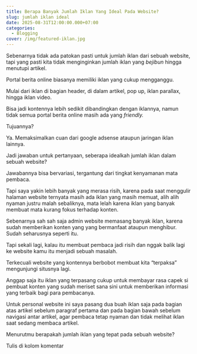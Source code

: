 ```yaml
---
title: Berapa Banyak Jumlah Iklan Yang Ideal Pada Website?
slug: jumlah iklan ideal
date: 2025-08-31T12:00:00.000+07:00
categories:
  - Blogging
cover: /img/featured-iklan.jpg
---
```

Sebenarnya tidak ada patokan pasti untuk jumlah iklan dari sebuah website, tapi yang pasti kita tidak menginginkan jumlah iklan yang _bejibun_ hingga menutupi artikel.


Portal berita online biasanya memiliki iklan yang cukup mengganggu.


Mulai dari iklan di bagian header, di dalam artikel, pop up, iklan parallax, hingga iklan video.


Bisa jadi kontennya lebih sedikit dibandingkan dengan iklannya, namun tidak semua portal berita online masih ada yang _friendly._


Tujuannya?


Ya. Memaksimalkan cuan dari google adsense ataupun jaringan iklan lainnya.


Jadi jawaban untuk pertanyaan, seberapa idealkah jumlah iklan dalam sebuah website?


Jawabannya bisa bervariasi, tergantung dari tingkat kenyamanan mata pembaca.


Tapi saya yakin lebih banyak yang merasa risih, karena pada saat menggulir halaman website ternyata masih ada iklan yang masih memuat, alih alih nyaman justru malah sebaliknya, mata lelah karena iklan yang banyak membuat mata kurang fokus terhadap konten.


Sebenarnya sah sah saja admin website memasang banyak iklan, karena sudah memberikan konten yang yang bermanfaat ataupun menghibur. Sudah seharusnya seperti itu.


Tapi sekali lagi, kalau itu membuat pembaca jadi risih dan nggak balik lagi ke website kamu itu menjadi sebuah masalah.


Terkecuali website yang kontennya berbobot membuat kita “terpaksa” mengunjungi situsnya lagi.


Anggap saja itu iklan yang terpasang cukup untuk membayar rasa capek si pembuat konten yang sudah meriset sana sini untuk memberikan informasi yang terbaik bagi para pembacanya.


Untuk personal website ini saya pasang dua buah iklan saja pada bagian atas artikel sebelum paragraf pertama dan pada bagian bawah sebelum navigasi antar artikel, agar pembaca tetap nyaman dan tidak melihat iklan saat sedang membaca artikel.


Menurutmu berapakah jumlah iklan yang tepat pada sebuah website?


Tulis di kolom komentar


